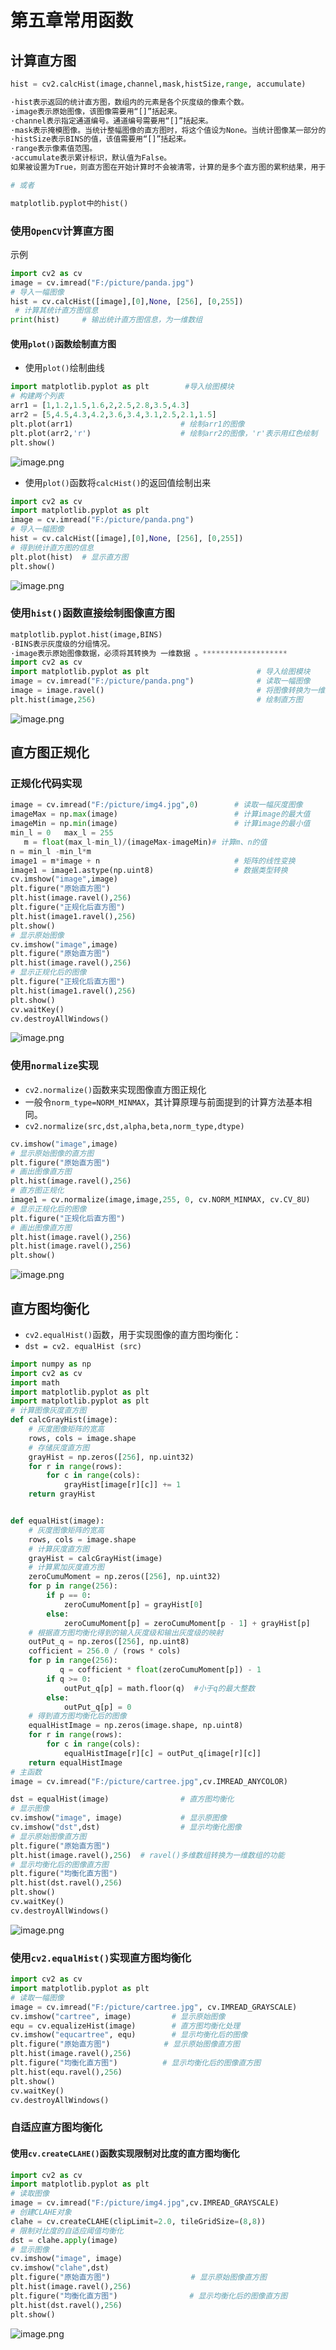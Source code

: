 # 第五章常用函数

## 计算直方图

```python
hist = cv2.calcHist(image,channel,mask,histSize,range, accumulate)

·hist表示返回的统计直方图，数组内的元素是各个灰度级的像素个数。
·image表示原始图像，该图像需要用“[]”括起来。
·channel表示指定通道编号。通道编号需要用“[]”括起来。
·mask表示掩模图像。当统计整幅图像的直方图时，将这个值设为None。当统计图像某一部分的直方图时，需要用到掩模图像。
·histSize表示BINS的值，该值需要用“[]”括起来。
·range表示像素值范围。
·accumulate表示累计标识，默认值为False。
如果被设置为True，则直方图在开始计算时不会被清零，计算的是多个直方图的累积结果，用于对一组图像计算直方图。该参数是可选的，一般情况下不需要设置。

# 或者

matplotlib.pyplot中的hist()
```

### 使用`OpenCV`计算直方图

示例

```python
import cv2 as cv
image = cv.imread("F:/picture/panda.jpg")                   
# 导入一幅图像
hist = cv.calcHist([image],[0],None, [256], [0,255])       
 # 计算其统计直方图信息
print(hist)     # 输出统计直方图信息，为一维数组
```



#### 使用`plot()`函数绘制直方图

- 使用`plot()`绘制曲线

```python
import matplotlib.pyplot as plt        #导入绘图模块
# 构建两个列表
arr1 = [1,1.2,1.5,1.6,2,2.5,2.8,3.5,4.3]
arr2 = [5,4.5,4.3,4.2,3.6,3.4,3.1,2.5,2.1,1.5]
plt.plot(arr1)                        # 绘制arr1的图像
plt.plot(arr2,'r')                    # 绘制arr2的图像，'r'表示用红色绘制
plt.show() 
```

![image.png](https://ae02.alicdn.com/kf/H1b539d7164e747408c9e4cc0b41badc4F.png)



- 使用`plot()`函数将`calcHist()`的返回值绘制出来

```python
import cv2 as cv
import matplotlib.pyplot as plt
image = cv.imread("F:/picture/panda.png")                   
# 导入一幅图像
hist = cv.calcHist([image],[0],None, [256], [0,255])        
# 得到统计直方图的信息
plt.plot(hist)  # 显示直方图
plt.show() 

```

![image.png](https://ae05.alicdn.com/kf/Hb93f79d683d14de1918f47b3a058c53fV.png)



### 使用`hist()`函数直接绘制图像直方图

```python
matplotlib.pyplot.hist(image,BINS)
·BINS表示灰度级的分组情况。
·image表示原始图像数据，必须将其转换为 一维数据 。*******************
import cv2 as cv
import matplotlib.pyplot as plt                        # 导入绘图模块
image = cv.imread("F:/picture/panda.png")              # 读取一幅图像
image = image.ravel()                                  # 将图像转换为一维数组
plt.hist(image,256)                                    # 绘制直方图
```



![image.png](https://ae04.alicdn.com/kf/H542ec62897df4ea69ea2270e1108741aB.png)



## 直方图正规化



### 正规化代码实现

```python
image = cv.imread("F:/picture/img4.jpg",0)        # 读取一幅灰度图像
imageMax = np.max(image)                          # 计算image的最大值
imageMin = np.min(image)                          # 计算image的最小值
min_l = 0   max_l = 255
   m = float(max_l-min_l)/(imageMax-imageMin)# 计算m、n的值
n = min_l -min_l*m
image1 = m*image + n                              # 矩阵的线性变换
image1 = image1.astype(np.uint8)                  # 数据类型转换
cv.imshow("image",image)
plt.figure("原始直方图")
plt.hist(image.ravel(),256)
plt.figure("正规化后直方图")
plt.hist(image1.ravel(),256)
plt.show()
# 显示原始图像
cv.imshow("image",image)
plt.figure("原始直方图")
plt.hist(image.ravel(),256)
# 显示正规化后的图像
plt.figure("正规化后直方图")
plt.hist(image1.ravel(),256)
plt.show()
cv.waitKey()
cv.destroyAllWindows() 

```

![image.png](https://ae02.alicdn.com/kf/H4ced6960e4024549a65315d2194afd0fq.png)



### 使用`normalize`实现

- `cv2.normalize()`函数来实现图像直方图正规化
- 一般令`norm_type=NORM_MINMAX`，其计算原理与前面提到的计算方法基本相同。
- `cv2.normalize(src,dst,alpha,beta,norm_type,dtype)`

```python
cv.imshow("image",image)
# 显示原始图像的直方图
plt.figure("原始直方图")
# 画出图像直方图
plt.hist(image.ravel(),256)
# 直方图正规化
image1 = cv.normalize(image,image,255, 0, cv.NORM_MINMAX, cv.CV_8U)
# 显示正规化后的图像
plt.figure("正规化后直方图")
# 画出图像直方图
plt.hist(image.ravel(),256)
plt.hist(image.ravel(),256)
plt.show()

```

![image.png](https://ae01.alicdn.com/kf/He3a4fced86fc43edb10e341e919227e0C.png)



## 直方图均衡化

- `cv2.equalHist()`函数，用于实现图像的直方图均衡化：
- `dst = cv2. equalHist (src)`

```python
import numpy as np
import cv2 as cv
import math
import matplotlib.pyplot as plt
import matplotlib.pyplot as plt
# 计算图像灰度直方图
def calcGrayHist(image):
    # 灰度图像矩阵的宽高
    rows, cols = image.shape
    # 存储灰度直方图
    grayHist = np.zeros([256], np.uint32)
    for r in range(rows):
        for c in range(cols):
            grayHist[image[r][c]] += 1
    return grayHist


def equalHist(image):
    # 灰度图像矩阵的宽高
    rows, cols = image.shape
    # 计算灰度直方图
    grayHist = calcGrayHist(image)
    # 计算累加灰度直方图
    zeroCumuMoment = np.zeros([256], np.uint32)
    for p in range(256):
        if p == 0:
            zeroCumuMoment[p] = grayHist[0]
        else:
            zeroCumuMoment[p] = zeroCumuMoment[p - 1] + grayHist[p]
    # 根据直方图均衡化得到的输入灰度级和输出灰度级的映射
    outPut_q = np.zeros([256], np.uint8)
    cofficient = 256.0 / (rows * cols)
    for p in range(256):
 	       q = cofficient * float(zeroCumuMoment[p]) - 1
        if q >= 0:
            outPut_q[p] = math.floor(q)  #小于q的最大整数
        else:
            outPut_q[p] = 0
    # 得到直方图均衡化后的图像
    equalHistImage = np.zeros(image.shape, np.uint8)
    for r in range(rows):
        for c in range(cols):
            equalHistImage[r][c] = outPut_q[image[r][c]]
    return equalHistImage
# 主函数
image = cv.imread("F:/picture/cartree.jpg",cv.IMREAD_ANYCOLOR)

dst = equalHist(image)                # 直方图均衡化
# 显示图像
cv.imshow("image", image)             # 显示原图像
cv.imshow("dst",dst)                  # 显示均衡化图像
# 显示原始图像直方图
plt.figure("原始直方图")
plt.hist(image.ravel(),256)  # ravel()多维数组转换为一维数组的功能
# 显示均衡化后的图像直方图
plt.figure("均衡化直方图")  
plt.hist(dst.ravel(),256)
plt.show()
cv.waitKey()
cv.destroyAllWindows()


```

![image.png](https://ae06.alicdn.com/kf/He147b8dc0b434a3d939e6b854f449c48s.png)



### 使用`cv2.equalHist()`实现直方图均衡化

```python
import cv2 as cv
import matplotlib.pyplot as plt
# 读取一幅图像
image = cv.imread("F:/picture/cartree.jpg", cv.IMREAD_GRAYSCALE)
cv.imshow("cartree", image)         # 显示原始图像
equ = cv.equalizeHist(image)        # 直方图均衡化处理
cv.imshow("equcartree", equ)        # 显示均衡化后的图像
plt.figure("原始直方图")            # 显示原始图像直方图
plt.hist(image.ravel(),256)
plt.figure("均衡化直方图")          # 显示均衡化后的图像直方图
plt.hist(equ.ravel(),256)
plt.show()
cv.waitKey()
cv.destroyAllWindows()

```



### 自适应直方图均衡化

#### 使用`cv.createCLAHE()`函数实现限制对比度的直方图均衡化

```python
import cv2 as cv
import matplotlib.pyplot as plt
# 读取图像
image = cv.imread("F:/picture/img4.jpg",cv.IMREAD_GRAYSCALE)
# 创建CLAHE对象
clahe = cv.createCLAHE(clipLimit=2.0, tileGridSize=(8,8))
# 限制对比度的自适应阈值均衡化
dst = clahe.apply(image)
# 显示图像
cv.imshow("image", image)
cv.imshow("clahe",dst)
plt.figure("原始直方图")                  # 显示原始图像直方图
plt.hist(image.ravel(),256)
plt.figure("均衡化直方图")                # 显示均衡化后的图像直方图
plt.hist(dst.ravel(),256)
plt.show()

```

![image.png](https://ae02.alicdn.com/kf/H7994e814fade44d988216e25171f3560u.png)





